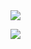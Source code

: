 <img src="https://welcome!.vercel.app/api?type=waving&color=FFABE1&height=300&section=header&text=capsule%20render&fontSize=90" />

<a href="https://www.instagram.com/hh__moa/" target="_blank"><img src="https://img.shields.io/badge/instagram-C689C6?style=flat-square&logo=instagram&logoColor=white"></a>
